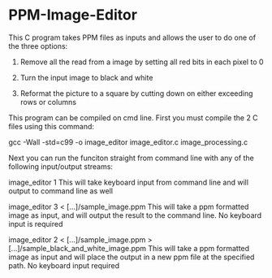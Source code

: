 # PPM-Image-Editor
This C program takes PPM files as inputs and allows the user to do one of the three options:

1. Remove all the read from a image by setting all red bits in each pixel to 0

2. Turn the input image to black and white

3. Reformat the picture to a square by cutting down on either exceeding rows or columns

This program can be compiled on cmd line. First you must compile the 2 C files using this command:
  
  gcc -Wall -std=c99 -o image_editor image_editor.c image_processing.c

Next you can run the funciton straight from command line with any of the following input/output streams:

  image_editor 1
    This will take keyboard input from command line and will output to command line as well
  
  image_editor 3 < [...]/sample_image.ppm
    This will take a ppm formatted image as input, and will output the result to the command line. No keyboard input is required
    
  image_editor 2 < [...]/sample_image.ppm > [...]/sample_black_and_white_image.ppm
    This will take a ppm formatted image as input and will place the output in a new ppm file at the specified path. No keyboard input         required
